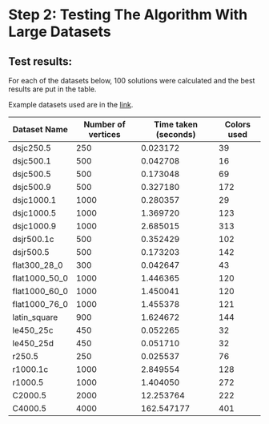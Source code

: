 # Step 2: Testing The Algorithm With Large Datasets
## Test results:
For each of the datasets below, 100 solutions were calculated and the best results are put in the table.

Example datasets used are in the [link](https://cedric.cnam.fr/~porumbed/graphs/).

| Dataset Name | Number of vertices | Time taken (seconds) | Colors used |
| ------------ | ------------------ | -------------------- | ----------- |
| dsjc250.5    | 250                | 0.023172             | 39          |
| dsjc500.1    | 500                | 0.042708             | 16          |
| dsjc500.5    | 500                | 0.173048             | 69          |
| dsjc500.9    | 500                | 0.327180             | 172         |
| dsjc1000.1   | 1000               | 0.280357             | 29          |
| dsjc1000.5   | 1000               | 1.369720             | 123         |
| dsjc1000.9   | 1000               | 2.685015             | 313         |
| dsjr500.1c   | 500                | 0.352429             | 102         |
| dsjr500.5    | 500                | 0.173203             | 142         |
| flat300_28_0 | 300                | 0.042647             | 43          |
| flat1000_50_0| 1000               | 1.446365             | 120         |
| flat1000_60_0| 1000               | 1.450041             | 120         |
| flat1000_76_0| 1000               | 1.455378             | 121         |
| latin_square | 900                | 1.624672             | 144         |
| le450_25c    | 450                | 0.052265             | 32          |
| le450_25d    | 450                | 0.051710             | 32          |
| r250.5       | 250                | 0.025537             | 76          |
| r1000.1c     | 1000               | 2.849554             | 128         |
| r1000.5      | 1000               | 1.404050             | 272         |
| C2000.5      | 2000               | 12.253764            | 222         |
| C4000.5      | 4000               | 162.547177           | 401         |

